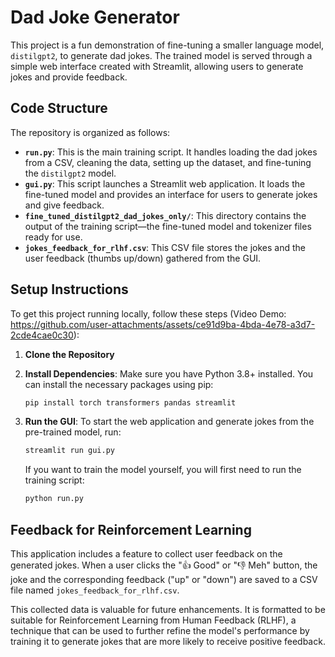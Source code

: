 # Dad Joke Generator

This project is a fun demonstration of fine-tuning a smaller language model, `distilgpt2`, to generate dad jokes. The trained model is served through a simple web interface created with Streamlit, allowing users to generate jokes and provide feedback.

## Code Structure

The repository is organized as follows:

* **`run.py`**: This is the main training script. It handles loading the dad jokes from a CSV, cleaning the data, setting up the dataset, and fine-tuning the `distilgpt2` model.
* **`gui.py`**: This script launches a Streamlit web application. It loads the fine-tuned model and provides an interface for users to generate jokes and give feedback.
* **`fine_tuned_distilgpt2_dad_jokes_only/`**: This directory contains the output of the training script—the fine-tuned model and tokenizer files ready for use.
* **`jokes_feedback_for_rlhf.csv`**: This CSV file stores the jokes and the user feedback (thumbs up/down) gathered from the GUI.

## Setup Instructions

To get this project running locally, follow these steps (Video Demo: https://github.com/user-attachments/assets/ce91d9ba-4bda-4e78-a3d7-2cde4cae0c30):



1.  **Clone the Repository**
2.  **Install Dependencies**: Make sure you have Python 3.8+ installed. You can install the necessary packages using pip:
    ```bash
    pip install torch transformers pandas streamlit
    ```
3.  **Run the GUI**: To start the web application and generate jokes from the pre-trained model, run:
    ```bash
    streamlit run gui.py
    ```
    If you want to train the model yourself, you will first need to run the training script:

    ```bash
    python run.py
    ```

## Feedback for Reinforcement Learning

This application includes a feature to collect user feedback on the generated jokes. When a user clicks the "👍 Good" or "👎 Meh" button, the joke and the corresponding feedback ("up" or "down") are saved to a CSV file named `jokes_feedback_for_rlhf.csv`.

This collected data is valuable for future enhancements. It is formatted to be suitable for Reinforcement Learning from Human Feedback (RLHF), a technique that can be used to further refine the model's performance by training it to generate jokes that are more likely to receive positive feedback.
